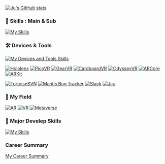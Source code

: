 [![Ju's GitHub stats](https://github-readme-stats-sigma-five.vercel.app/api?username=Pensive-dev&show_icons=true&count_private=true)](https://github.com/Pensive-dev/github-readme-stats)

### 💪 Skills : Main & Sub
[![My Skills](https://skillicons.dev/icons?i=cs,unity,unreal,java,py&perline=3)](https://skillicons.dev)

### 🛠️ Devices & Tools
[![My Devices and Tools Skills](https://skillicons.dev/icons?i=windows,androidstudio,apple,visualstudio,vscode,git,github,gitlab,figma,notion)](https://skillicons.dev)

[![Hololens](https://img.shields.io/badge/Hololens-00BFFF?style=for-the-badge&logoColor=white)](https://www.microsoft.com/ko-kr/hololens)
[![PicoVR](https://img.shields.io/badge/PicoVR-%23000000?style=for-the-badge&logoColor=white)](https://www.picoxr.com/kr)
[![GearVR](https://img.shields.io/badge/GearVR-%23091b3b?style=for-the-badge&logoColor=white)](https://gearvr.net/)
[![CardboardVR](https://img.shields.io/badge/Cardboard_VR-%23f7991e?style=for-the-badge&logoColor=white)](https://arvr.google.com/cardboard/)
[![OdysseyVR](https://img.shields.io/badge/Odyssey_VR-%23050147?style=for-the-badge&logoColor=white)](https://www.samsung.com/sec/support/model/XQ800ZAA-HC1KR/)
[![ARCore](https://img.shields.io/badge/ARCore-8181F7?style=for-the-badge&logoColor=white)](https://developers.google.com/ar?hl=ko)
[![ARKit](https://img.shields.io/badge/ARKit-0080FF?style=for-the-badge&logoColor=white)](https://developer.apple.com/kr/augmented-reality/arkit/)

[![TortoiseSVN](https://img.shields.io/badge/Tortoise_SVN-%231287B1?style=for-the-badge&logoColor=white)](https://tortoisesvn.net/)
[![Mantis Bug Tracker](https://img.shields.io/badge/Mantis_Bug_Tracker-%23088A08?style=for-the-badge&logoColor=white)](https://mantisbt.org/)
[![Slack](https://img.shields.io/badge/Slack-4A154B?style=for-the-badge&logo=Slack&logoColor=white)](https://slack.com/intl/ko-kr)
[![Jira](https://img.shields.io/badge/Jira-0052CC?style=for-the-badge&logo=Jira&logoColor=white)](https://www.atlassian.com/ko/software/jira/guides/getting-started/introduction)

### 🏢 My Field
[![AR](https://img.shields.io/badge/AR-00badb?style=for-the-badge&logoColor=white)](https://ko.wikipedia.org/wiki/%EC%A6%9D%EA%B0%95_%ED%98%84%EC%8B%A4)
[![VR](https://img.shields.io/badge/VR-1b6600?style=for-the-badge&logoColor=white)](https://ko.wikipedia.org/wiki/%EA%B0%80%EC%83%81_%ED%98%84%EC%8B%A4)
[![Metaverse](https://img.shields.io/badge/Metaverse-9F81F7?style=for-the-badge&logoColor=white)](https://ko.wikipedia.org/wiki/%EB%A9%94%ED%83%80%EB%B2%84%EC%8A%A4)

### 🏫 Major Develep Skills
[![My Skills](https://skillicons.dev/icons?i=html,css,mysql)](https://skillicons.dev)

### Career Summary
[My Career Summary](https://github.com/Pensive-dev/Pensive-dev/issues/4)
